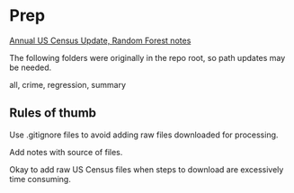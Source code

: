 # Prep

[Annual US Census Update, Random Forest notes](https://github.com/StateGov/us/tree/master/all)  

The following folders were originally in the repo root, so path updates may be needed.  

all, crime, regression, summary


## Rules of thumb

Use .gitignore files to avoid adding raw files downloaded for processing.

Add notes with source of files.

Okay to add raw US Census files when steps to download are excessively time consuming.  